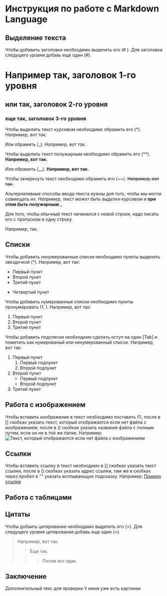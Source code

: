 # Инструкция по работе с Markdown Language

## Выделение текста

Чтобы добавить заголовки необходимо выделить его (\# ). Для заголовка следущего уровня добавь еще один (\#).
# Например так, заголовок 1-го уровня
## или так, заголовок 2-го уровня
### еще так, заголовок 3-го уровня

Чтобы выделить текст курсивом необходимо обрамить его (\*). *Например, вот так.*

Или обрамить (\_). _Например, вот так._

Чтобы выделить текст полужирным необходимо обрамить его (\**). **Например, вот так.**

Или обрамить (\__). __Например, вот так.__

Чтобы зачеркнуть текст необходимо обрамить его (\~~). ~~Например, вот так.~~

Альтернативные способы ввода текста нужны для того, чтобы мы могли совмещать их. _Например, текст может быть выделен курсивом и **при этом быть полужирным.**__

Для того, чтобы обычный текст начинался с новой строки, надо писать его с пропуском в одну строку.

Например, так.

## Списки

Чтобы добавить ненумерованные списки необходимо пункты выделить звездочкой (\*). Например, вот так:
* Первый пункт
* Второй пункт
* Третий пункт
+ Четвертый пункт

Чтобы добавить нумерованные списки необходимо пункты пронумеровать (1. ). Например, вот так:
1. Первый пункт
2. Второй пункт
3. Третий пункт

Чтобы добавить подсписки необходимо сделать оступ на один [Tab] и пометить как нумерованый или ненумерованный список. Например, вот так:
1. Первый пункт
    1. Первый подпункт
    2. Второй подпункт
2. Второй пункт
    * Первый подпункт
    * Второй подпункт
3. Третий пункт

## Работа с изображением

Чтобы вставить изображение в текст необходимо поставить (!), после в [] скобках указать текст, который отображается если нет файла с изображением, после в () скобках указать название файла с полным путем, если он не в той же папке. Например:
![Текст, который отображается если нет файла с изображением](markdown_cheat_sheet.png)

## Ссылки
Чтобы вставить ссылку в текст необходимо в [] скобках указать текст ссылки, после в () скобках указать адрес ссылки, там же в скобках через пробел в "" указать всплывающую подсказку. Например:
[Пример ссылки](http.example.com "Эта подсказка всплывет")

## Работа с таблицами

## Цитаты
Чтобы добаить цитирование необходимо выделить его (>). Для следущего уровня цитирования добавь еще один (>).
>Например, вот так.
>>Еще так.
>>>Потом вот эдак.
## Заключение
Дополнительный текс для проверки
 У меня уже есть картинки